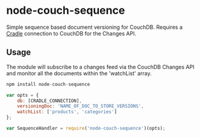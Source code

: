# node-couch-sequence

Simple sequence based document versioning for CouchDB. Requires a [Cradle](https://github.com/cloudhead/cradle/) connection to CouchDB for the Changes API.

## Usage

The module will subscribe to a changes feed via the CouchDB Changes API and monitor all the documents within the 'watchList' array.

```javascript
npm install node-couch-sequence

var opts = { 
	db: [CRADLE_CONNECTION], 
	versioningDoc: 'NAME_OF_DOC_TO_STORE_VERSIONS', 
	watchList: ['products', 'categories']
};

var SequenceHandler = require('node-couch-sequence')(opts);
```

